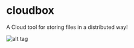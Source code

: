 cloudbox 
========
A Cloud tool for storing files in a distributed way!

![alt tag](https://www.dropbox.com/s/j5j6sa4o1gcl4dm/Screenshot%202014-12-15%2001.03.07.png?dl=0)
